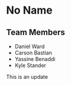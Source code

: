 # No Name
## Team Members
* Daniel Ward
* Carson Bastian
* Yassine Benaddi
* Kyle Stander

This is an update

